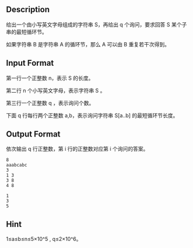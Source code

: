 ## Description

<p>给出一个由小写英文字母组成的字符串 S，再给出 q 个询问，要求回答 S 某个子串的最短循环节。</p><p>如果字符串 B 是字符串 A 的循环节，那么 A 可以由 B 重复若干次得到。</p>

## Input Format

<p>第一行一个正整数 n，表示 S 的长度。</p><p>第二行 n 个小写英文字母，表示字符串 S 。</p><p>第三行一个正整数 q ，表示询问个数。</p><p>下面 q 行每行两个正整数 a,b，表示询问字符串 S[a..b] 的最短循环节长度。</p>

## Output Format

<p>依次输出 q 行正整数，第 i 行的正整数对应第 i 个询问的答案。<br /></p>

```input1
8
aaabcabc
3
1 3
3 8
4 8
```
```output1
1
3
5
```
## Hint

<p>1≤a≤b≤n≤5×10​^5​​ , q≤2×10^6。<br /></p>
